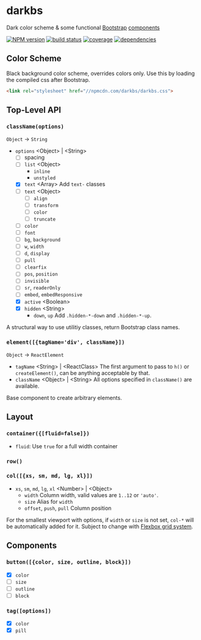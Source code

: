 # darkbs

Dark color scheme & some functional [Bootstrap][bs] [components][react]

[![NPM version][npm-image]][npm-url]
[![build status][travis-image]][travis-url]
[![coverage][codecov-image]][codecov-url]
[![dependencies][dm-image]][dm-url]

[bs]: https://github.com/twbs/bootstrap
[react]: https://github.com/facebook/react
[travis-image]: https://travis-ci.org/dk00/darkbs.svg?branch=master
[travis-url]: https://travis-ci.org/dk00/darkbs
[npm-image]: https://img.shields.io/npm/v/darkbs.svg
[npm-url]: https://www.npmjs.com/package/darkbs
[codecov-image]: https://codecov.io/gh/dk00/darkbs/branch/master/graph/badge.svg
[codecov-url]: https://codecov.io/gh/dk00/darkbs
[dm-image]: https://david-dm.org/dk00/darkbs.svg
[dm-url]: https://david-dm.org/dk00/darkbs


## Color Scheme

Black background color scheme, overrides colors only.
Use this by loading the compiled css after Bootstrap.

```html
<link rel="stylesheet" href="//npmcdn.com/darkbs/darkbs.css">
```


## Top-Level API

### `className(options)`
`Object` → `String`

- `options` &lt;Object&gt; | &lt;String&gt;
  - [ ] spacing
  - [ ] `list` &lt;Object&gt;
    - `inline`
    - `unstyled`
  - [x] `text` &lt;Array&gt;
    Add `text-` classes
  - [ ] `text` &lt;Object&gt;
    - [ ] `align`
    - [ ] `transform`
    - [ ] `color`
    - [ ] `truncate`
  - [ ] `color`
  - [ ] `font`
  - [ ] `bg`, `background`
  - [ ] `w`, `width`
  - [ ] `d`, `display`
  - [ ] `pull`
  - [ ] `clearfix`
  - [ ] `pos`, `position`
  - [ ] `invisible`
  - [ ] `sr`, `readerOnly`
  - [ ] `embed`, `embedResponsive`
  - [x] `active` &lt;Boolean&gt;
  - [x] `hidden` &lt;String&gt;
    - `down`, `up`
    Add `.hidden-*-down` and `.hidden-*-up`.

A structural way to use utilitiy classes, return Bootstrap class names.

### `element([{tagName='div', className}])`
`Object` → `ReactElement`

- `tagName` &lt;String&gt; | &lt;ReactClass&gt;
  The first argument to pass to `h()` or `createElement()`, can be anything
  acceptable by that.
- `className` &lt;Object&gt; | &lt;String&gt;
  All options specified in `className()` are available.

Base component to create arbitrary elements.


## Layout

### `container({[fluid=false]})`

- `fluid`: Use `true` for a full width container

### `row()`

### `col([{xs, sm, md, lg, xl}])`
- `xs`, `sm`, `md`, `lg`, `xl` &lt;Number&gt; | &lt;Object&gt;
  - `width`
  Column width, valid values are `1..12` or `'auto'`.
  - `size`
  Alias for `width`
  - `offset`, `push`, `pull`
  Column position

For the smallest viewport with options, if `width` or `size` is not set,
`col-*` will be automatically added for it.
Subject to change with [Flexbox grid system][flex].

[flex]: http://v4-alpha.getbootstrap.com/layout/flexbox-grid/


## Components

### `button([{color, size, outline, block}])`
- [x] `color`
- [ ] `size`
- [ ] `outline`
- [ ] `block`

### `tag([options])`
- [x] `color`
- [x] `pill`
